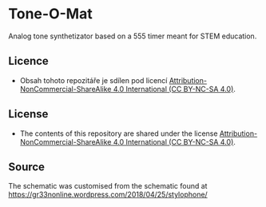 # Tone-O-Mat
Analog tone synthetizator based on a 555 timer meant for STEM education.

## Licence
* Obsah tohoto repozitáře je sdílen pod licencí [Attribution-NonCommercial-ShareAlike 4.0 International (CC BY-NC-SA 4.0)](https://creativecommons.org/licenses/by-nc-sa/4.0/).


## License
* The contents of this repository are shared under the license [Attribution-NonCommercial-ShareAlike 4.0 International (CC BY-NC-SA 4.0)](https://creativecommons.org/licenses/by-nc-sa/4.0/).

## Source
The schematic was customised from the schematic found at https://gr33nonline.wordpress.com/2018/04/25/stylophone/

